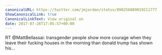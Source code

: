 ```yaml
---
canonicalURL: https://twitter.com/jmjordan/status/890256889019211777
ShowCanonicalLink: true
CanonicalLinkText: View original on
date: 2017-07-26T17:05:57+00:00
---
```

RT @MattBellassai: transgender people show more courage when they leave their fucking houses in the morning than donald trump has shown his…